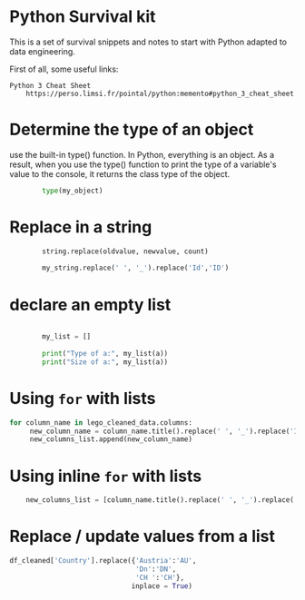 # Python Survival kit

This is a set of survival snippets and notes to start with Python adapted to data engineering.

First of all, some useful links:
    
    Python 3 Cheat Sheet
        https://perso.limsi.fr/pointal/python:memento#python_3_cheat_sheet
    
# Determine the type of an object
use the built-in type() function. In Python, everything is an object. As a result, when you use the type() function to print the type of a variable's value to the console, it returns the class type of the object.
```python
        type(my_object)
```
# Replace in a string
```python
        string.replace(oldvalue, newvalue, count)
        
        my_string.replace(' ', '_').replace('Id','ID')
```
# declare an empty list
```python

        my_list = []
  
        print("Type of a:", my_list(a))
        print("Size of a:", my_list(a)) 
```

# Using `for` with lists
```python
for column_name in lego_cleaned_data.columns:
     new_column_name = column_name.title().replace(' ', '_').replace('Id', 'ID').replace('date', 'Date').replace('name', 'Name').replace('_', '')
     new_columns_list.append(new_column_name)
```


# Using inline `for` with lists 
```python
    new_columns_list = [column_name.title().replace(' ', '_').replace('Id', 'ID').replace('date', 'Date').replace('name', 'Name').replace('_', '') for column_name in lego_cleaned_data.columns]
```

# Replace / update values from a list
```python
df_cleaned['Country'].replace({'Austria':'AU',
                               'Dn':'DN',
                               'CH ':'CH'},
                              inplace = True)
```